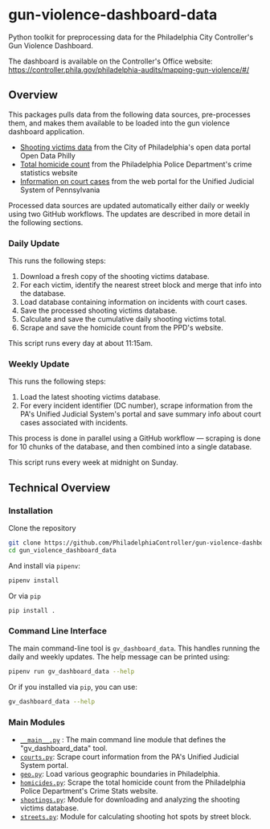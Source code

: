 # gun-violence-dashboard-data

Python toolkit for preprocessing data for the Philadelphia City Controller's Gun Violence Dashboard.

The dashboard is available on the Controller's Office website: https://controller.phila.gov/philadelphia-audits/mapping-gun-violence/#/

## Overview

This packages pulls data from the following data sources, pre-processes them, and makes
them available to be loaded into the gun violence dashboard application.

- [Shooting victims data](https://www.opendataphilly.org/dataset/shooting-victims) from the City of Philadelphia's open data portal Open Data Philly
- [Total homicide count](https://www.phillypolice.com/crime-maps-stats/) from the Philadelphia Police Department's crime statistics website
- [Information on court cases](https://ujsportal.pacourts.us/DocketSheets/MC.aspx) from the web portal for the Unified Judicial System of Pennsylvania

Processed data sources are updated automatically either daily or weekly using two GitHub workflows. The updates are described in more detail in the following sections.

### Daily Update

This runs the following steps:

1. Download a fresh copy of the shooting victims database.
1. For each victim, identify the nearest street block and merge that info into the database.
1. Load database containing information on incidents with court cases.
1. Save the processed shooting victims database.
1. Calculate and save the cumulative daily shooting victims total.
1. Scrape and save the homicide count from the PPD's website.

This script runs every day at about 11:15am.

### Weekly Update

This runs the following steps:

1. Load the latest shooting victims database.
1. For every incident identifier (DC number), scrape information from the PA's Unified Judicial System's portal and save summary info about court cases associated with incidents.

This process is done in parallel using a GitHub workflow — scraping is done for 10 chunks of the database, and then combined into a single database. 

This script runs every week at midnight on Sunday.

## Technical Overview

### Installation

Clone the repository

```bash
git clone https://github.com/PhiladelphiaController/gun-violence-dashboard-data.git
cd gun_violence_dashboard_data
```

And install via `pipenv`:

```bash
pipenv install
```

Or via `pip`
```
pip install .
```

### Command Line Interface

The main command-line tool is `gv_dashboard_data`. This handles running the daily and weekly updates.
The help message can be printed using:

```bash
pipenv run gv_dashboard_data --help
```

Or if you installed via `pip`, you can use:

```bash
gv_dashboard_data --help
```

### Main Modules

- [`__main__.py`](./gun_violence_dashboard_data/__main__.py) : The main command line module that defines the "gv_dashboard_data" tool.
- [`courts.py`](./gun_violence_dashboard_data/courts.py): Scrape court information from the PA's Unified Judicial System portal.
- [`geo.py`](./gun_violence_dashboard_data/geo.py): Load various geographic boundaries in Philadelphia.
- [`homicides.py`](./gun_violence_dashboard_data/homicides.py): Scrape the total homicide count from the Philadelphia Police Department's 
Crime Stats website.
- [`shootings.py`](./gun_violence_dashboard_data/shootings.py): Module for downloading and analyzing the shooting victims database.
- [`streets.py`](./gun_violence_dashboard_data/streets.py): Module for calculating shooting hot spots by street block.

